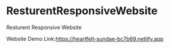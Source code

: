 # ResturentResponsiveWebsite
Resturent Responsive Website


Website Demo Link:https://heartfelt-sundae-bc7b69.netlify.app
